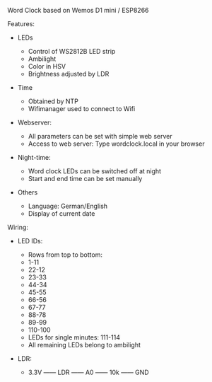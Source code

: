 Word Clock based on Wemos D1 mini / ESP8266

Features:
- LEDs
  - Control of WS2812B LED strip
  - Ambilight
  - Color in HSV
  - Brightness adjusted by LDR
  
- Time
  - Obtained by NTP
  - Wifimanager used to connect to Wifi
  
- Webserver: 
  - All parameters can be set with simple web server
  - Access to web server: Type wordclock.local in your browser
  
- Night-time:
  - Word clock LEDs can be switched off at night
  - Start and end time can be set manually
  
- Others
  - Language: German/English
  - Display of current date
  
Wiring:
  
- LED IDs:
  - Rows from top to bottom:
  - 1-11
  - 22-12
  - 23-33
  - 44-34
  - 45-55
  - 66-56
  - 67-77
  - 88-78
  - 89-99
  - 110-100
  - LEDs for single minutes: 111-114
  - All remaining LEDs belong to ambilight

- LDR:
  - 3.3V —— LDR —— A0 —— 10k —— GND
